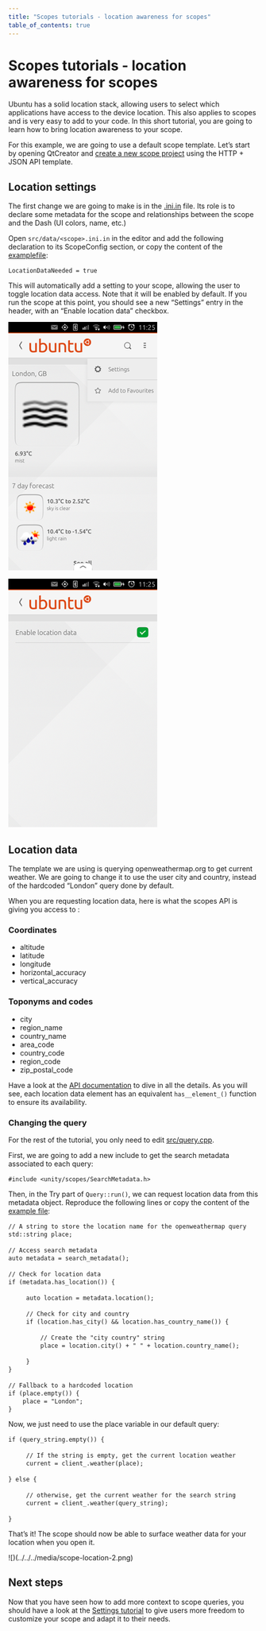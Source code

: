 ```yaml
---
title: "Scopes tutorials - location awareness for scopes"
table_of_contents: true
---
```


# Scopes tutorials - location awareness for scopes

Ubuntu has a solid location stack, allowing users to select which applications
have access to the device location. This also applies to scopes and is very
easy to add to your code. In this short tutorial, you are going to learn how
to bring location awareness to your scope.

For this example, we are going to use a default scope template. Let’s start by
opening QtCreator and [create a new scope project](scope-development-procedures.md) using the HTTP + JSON API template.

## Location settings

The first change we are going to make is in the
[<scope>.ini.in](http://bazaar.launchpad.net/~davidc3/ubuntu-sdk-tutorials/scope-tutorial-location-may2015/view/head:/src/data/settings-for-scopes-v2.ini.in) file. Its role is to declare some metadata for the scope and
relationships between the scope and the Dash (UI colors, name, etc.)

Open `src/data/<scope>.ini.in` in the editor and add the following
declaration to its ScopeConfig section, or copy the content of the [examplefile](http://bazaar.launchpad.net/~davidc3/ubuntu-sdk-tutorials/scope-tutorial-location-may2015/view/head:/src/data/settings-for-scopes-v2.ini.in):

```
LocationDataNeeded = true
```

This will automatically add a setting to your scope, allowing the user to
toggle location data access. Note that it will be enabled by default. If you
run the scope at this point, you should see a new “Settings” entry in the
header, with an “Enable location data” checkbox.

![](../../../media/scope-location-0.png)

![](../../../media/scope-location-1.png)

## Location data

The template we are using is querying openweathermap.org to get current
weather. We are going to change it to use the user city and country, instead
of the hardcoded “London” query done by default.

When you are requesting location data, here is what the scopes API is giving
you access to :

### Coordinates

  * altitude
  * latitude
  * longitude
  * horizontal_accuracy
  * vertical_accuracy

### Toponyms and codes

  * city
  * region_name
  * country_name
  * area_code
  * country_code
  * region_code
  * zip_postal_code

Have a look at the [API documentation](https://developer.ubuntu.com/api/scopes/cpp/sdk-14.10/unity.scopes.Location/) to dive in all the details. As you will
see, each location data element has an equivalent `has__element_()` function to
ensure its availability.

### Changing the query

For the rest of the tutorial, you only need to edit
[src/query.cpp](http://bazaar.launchpad.net/~davidc3/ubuntu-sdk-tutorials/scope-tutorial-location-may2015/view/head:/src/query.cpp).

First, we are going to add a new include to get the search metadata associated
to each query:

```
#include <unity/scopes/SearchMetadata.h>
```

Then, in the Try part of `Query::run()`, we can request location data from
this metadata object. Reproduce the following lines or copy the content of the
[example file](http://bazaar.launchpad.net/~davidc3/ubuntu-sdk-tutorials/scope-tutorial-location-may2015/view/head:/src/query.cpp):

```
// A string to store the location name for the openweathermap query
std::string place;

// Access search metadata
auto metadata = search_metadata();

// Check for location data
if (metadata.has_location()) {

     auto location = metadata.location();

     // Check for city and country
     if (location.has_city() && location.has_country_name()) {

         // Create the "city country" string
         place = location.city() + " " + location.country_name();

     }
}

// Fallback to a hardcoded location
if (place.empty()) {
    place = "London";
}
```

Now, we just need to use the place variable in our default query:

```
if (query_string.empty()) {

     // If the string is empty, get the current location weather
     current = client_.weather(place);

} else {

     // otherwise, get the current weather for the search string
     current = client_.weather(query_string);

}
```

That’s it! The scope should now be able to surface weather data for your location when you open it.

![)(../../../media/scope-location-2.png)

## Next steps

Now that you have seen how to add more context to scope queries, you should
have a look at the [Settings tutorial](adding-settings-to-your-scope.md) to give users more freedom to customize your scope and adapt it
to their needs.
